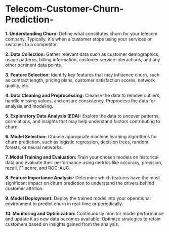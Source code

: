 # Telecom-Customer-Churn-Prediction-
**1. Understanding Churn:** Define what constitutes churn for your telecom company. Typically, it's when a customer stops using your services or switches to a competitor.

**2. Data Collection:** Gather relevant data such as customer demographics, usage patterns, billing information, customer service interactions, and any other pertinent data points.

**3. Feature Selection:** Identify key features that may influence churn, such as contract length, pricing plans, customer satisfaction scores, network quality, etc.

**4. Data Cleaning and Preprocessing:** Cleanse the data to remove outliers, handle missing values, and ensure consistency. Preprocess the data for analysis and modeling.

**5. Exploratory Data Analysis (EDA):** Explore the data to uncover patterns, correlations, and insights that may help understand factors contributing to churn.

**6. Model Selection:** Choose appropriate machine learning algorithms for churn prediction, such as logistic regression, decision trees, random forests, or neural networks.

**7. Model Training and Evaluation:** Train your chosen models on historical data and evaluate their performance using metrics like accuracy, precision, recall, F1 score, and ROC-AUC.

**8. Feature Importance Analysis:** Determine which features have the most significant impact on churn prediction to understand the drivers behind customer attrition.

**9. Model Deployment:** Deploy the trained model into your operational environment to predict churn in real-time or periodically.

**10. Monitoring and Optimization:** Continuously monitor model performance and update it as new data becomes available. Optimize strategies to retain customers based on insights gained from the analysis.
